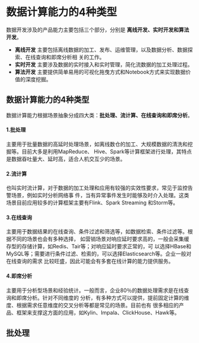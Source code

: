 数据计算能力的4种类型
===================================================================================
数据开发涉及的产品能力主要包括三个部分，分别是 **离线开发、实时开发和算法开发**。
+ **离线开发** 主要包括离线数据的加工、发布、运维管理，以及数据分析、数据探索、在线查询和即席分析相
关的工作。
+ **实时开发** 主要涉及数据的实时接入和实时管理，简化流数据的加工处理过程。
+ **算法开发** 主要提供简单易用的可视化拖曳方式和Notebook方式来实现数据价值的深度挖掘。

## 数据计算能力的4种类型
数据计算能力根据场景抽象分成四大类：**批处理、流计算、在线查询和即席分析**。

#### 1.批处理
主要用于批量数据的高延时处理场景，如离线数仓的加工、大规模数据的清洗和挖掘等。目前大多是利用MapReduce、
Hive、Spark等计算框架进行处理，其特点是数据昋吐量大、延时高，适合人机交互少的场景。

#### 2.流计算
也叫实时流计算，对于数据的加工处理和应用有较强的实效性要求，常见于监控告警场景，例如实时分析网络事
件，当有异常事件发生时能够及时介入处理。这类场景目前应用较多的计算框架主要有Flink、Spark Streaming
和Storm等。

#### 3.在线查询
主要用于数据结果的在线查询、条件过滤和筛选等，如数据检索、条件过滤等。根据不同的场景也会有多种选择，
如营销场景对响应延时要求高的，一般会采集缓存型的存储计算，如Redis、Tair等；对响应延时要求正常的，可
以选择HBase和MySQL等；需要进行条件过滤、检索的，可以选择Elasticsearch等。企业一般对在线查询的需求
比较旺盛，因此可能会有多套在线计算的能力提供服务。

#### 4.即席分析
主要用于分析型场景和经验统计。一般而言，企业80％的数据处理需求是在线查询和即席分析。针对不同维度的
分析，有多种方式可以提供，提前固定计算的维度、根据需求任意维度的交叉分析等都是常见的场景。目前也有
很多相应的产品、框架来支撑这方面的应用，如Kylin、Impala、ClickHouse、Hawk等。

## 批处理
